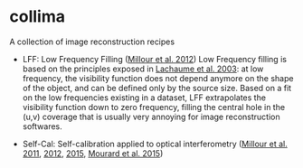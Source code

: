 # collima
A collection of image reconstruction recipes

- LFF: Low Frequency Filling ([Millour et al. 2012](https://ui.adsabs.harvard.edu/abs/2012SPIE.8445E..1BM/abstract))
Low Frequency filling is based on the principles exposed in [Lachaume et al. 2003](https://ui.adsabs.harvard.edu/abs/2003A%26A...400..795L/abstract): at low frequency, the visibility function does not depend anymore on the shape of the object, and can be defined only by the source size. Based on a fit on the low frequencies existing in a dataset, LFF extrapolates the visibility function down to zero frequency, filling the central hole in the (u,v) coverage that is usually very annoying for image reconstruction softwares.

- Self-Cal: Self-calibration applied to optical interferometry ([Millour et al. 2011](https://ui.adsabs.harvard.edu/abs/2011A%26A...526A.107M/abstract), [2012](https://ui.adsabs.harvard.edu/abs/2012SPIE.8445E..1BM/abstract), [2015](https://ui.adsabs.harvard.edu/abs/2015IAUGA..2257065M/abstract), [Mourard et al. 2015](https://ui.adsabs.harvard.edu/abs/2015A%26A...577A..51M/abstract))

